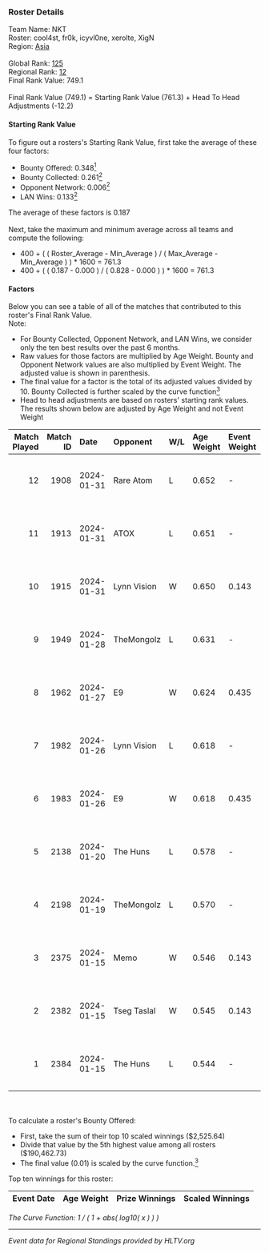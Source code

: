 ### Roster Details<br />
Team Name: NKT<br />
Roster: cool4st, fr0k, icyvl0ne, xerolte, XigN<br />
Region: [Asia]( ../standings_asia.md)<br />
<br />
Global Rank: [125](../standings_global.md)<br />
Regional Rank: [12]( ../standings_asia.md)<br />
Final Rank Value:  749.1<br />
<br />
Final Rank Value (749.1) = Starting Rank Value (761.3) + Head To Head Adjustments (-12.2)<br />

#### Starting Rank Value<br />
To figure out a rosters's Starting Rank Value, first take the average of these four factors:<br />
- Bounty Offered: 0.348[<sup>1</sup>](#table2)
- Bounty Collected: 0.261[<sup>2</sup>](#table1)
- Opponent Network: 0.006[<sup>2</sup>](#table1)
- LAN Wins: 0.133[<sup>2</sup>](#table1)

The average of these factors is 0.187<br />
<br />
Next, take the maximum and minimum average across all teams and compute the following:<br />
- 400 + ( ( Roster_Average - Min_Average ) / ( Max_Average - Min_Average ) ) * 1600 = 761.3
- 400 + ( ( 0.187 - 0.000 ) / ( 0.828 - 0.000 ) ) * 1600 = 761.3


#### Factors<br />
Below you can see a table of all of the matches that contributed to this roster's Final Rank Value.<br />
Note:<br />

- For Bounty Collected, Opponent Network, and LAN Wins, we consider only the ten best results over the past 6 months.
- Raw values for those factors are multiplied by Age Weight. Bounty and Opponent Network values are also multiplied by Event Weight. The adjusted value is shown in parenthesis.
- The final value for a factor is the total of its adjusted values divided by 10. Bounty Collected is further scaled by the curve function[<sup>3</sup>](#curveFunction)
- Head to head adjustments are based on rosters' starting rank values. The results shown below are adjusted by Age Weight and not Event Weight
<span id="table1"></span><br />


| Match Played | Match ID | Date       | Opponent    | W/L | Age Weight | Event Weight | Bounty Collected | Opponent Network | LAN Wins  | H2H Adj. | Roster                                 |
| -: | -: | :- | :- | :- | :- | :- | :- | :- | :- | -: | :- |
|           12 |     1908 | 2024-01-31 | Rare Atom   | L   | 0.652      | -            | -                | -                | -         |   -10.88 | cool4st, fr0k, icyvl0ne, xerolte, XigN |
|           11 |     1913 | 2024-01-31 | ATOX        | L   | 0.651      | -            | -                | -                | -         |    -9.54 | cool4st, fr0k, icyvl0ne, xerolte, XigN |
|           10 |     1915 | 2024-01-31 | Lynn Vision | W   | 0.650      | 0.143        | 0.136 (0.013)    | 0.458 (0.043)    | 0 (0.000) |    18.74 | cool4st, fr0k, icyvl0ne, xerolte, XigN |
|            9 |     1949 | 2024-01-28 | TheMongolz  | L   | 0.631      | -            | -                | -                | -         |    -0.77 | cool4st, dobu, MiQ, xerolte, XigN      |
|            8 |     1962 | 2024-01-27 | E9          | W   | 0.624      | 0.435        | 0.004 (0.001)    | 0.029 (0.008)    | 1 (0.624) |     7.74 | cool4st, dobu, MiQ, xerolte, XigN      |
|            7 |     1982 | 2024-01-26 | Lynn Vision | L   | 0.618      | -            | -                | -                | -         |    -1.50 | cool4st, dobu, MiQ, xerolte, XigN      |
|            6 |     1983 | 2024-01-26 | E9          | W   | 0.618      | 0.435        | 0.004 (0.001)    | 0.029 (0.008)    | 1 (0.618) |     7.86 | cool4st, dobu, MiQ, xerolte, XigN      |
|            5 |     2138 | 2024-01-20 | The Huns    | L   | 0.578      | -            | -                | -                | -         |   -14.01 | cool4st, fr0k, icyvl0ne, xerolte, XigN |
|            4 |     2198 | 2024-01-19 | TheMongolz  | L   | 0.570      | -            | -                | -                | -         |    -0.65 | cool4st, fr0k, icyvl0ne, xerolte, XigN |
|            3 |     2375 | 2024-01-15 | Memo        | W   | 0.546      | 0.143        | 0.000 (0.000)    | 0.025 (0.002)    | 0 (0.000) |     2.13 | cool4st, fr0k, icyvl0ne, xerolte, XigN |
|            2 |     2382 | 2024-01-15 | Tseg Taslal | W   | 0.545      | 0.143        | 0.000 (0.000)    | 0.000 (0.000)    | 0 (0.000) |     2.04 | cool4st, fr0k, icyvl0ne, xerolte, XigN |
|            1 |     2384 | 2024-01-15 | The Huns    | L   | 0.544      | -            | -                | -                | -         |   -13.38 | cool4st, fr0k, icyvl0ne, xerolte, XigN |

<br />
<span id="table2"></span><br />
To calculate a roster's Bounty Offered:<br />

- First, take the sum of their top 10 scaled winnings ($2,525.64)
- Divide that value by the 5th highest value among all rosters ($190,462.73)
- The final value (0.01) is scaled by the curve function.[<sup>3</sup>](#curveFunction)

Top ten winnings for this roster:<br />

| Event Date | Age Weight | Prize Winnings | Scaled Winnings |
| :- | -: | :- | :- |


<span id="curveFunction"></span>_The Curve Function: 1 / ( 1 + abs( log10( x ) ) )_<br />

---
_Event data for Regional Standings provided by HLTV.org_<br />

